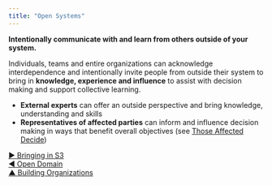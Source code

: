 ```yaml
---
title: "Open Systems"
---
```



**Intentionally communicate with and learn from others outside of your system.**

Individuals, teams and entire organizations can acknowledge interdependence and intentionally invite people from outside their system to bring in **knowledge, experience and influence** to assist with decision making and support collective learning.

-   **External experts** can offer an outside perspective and bring knowledge, understanding and skills
-   **Representatives of affected parties** can inform and influence decision making in ways that benefit overall objectives (see [Those Affected Decide](those-affected-decide.html))


[&#9654; Bringing in S3](bringing-in-s3.html)<br/>[&#9664; Open Domain](open-domain.html)<br/>[&#9650; Building Organizations](building-organizations.html)

